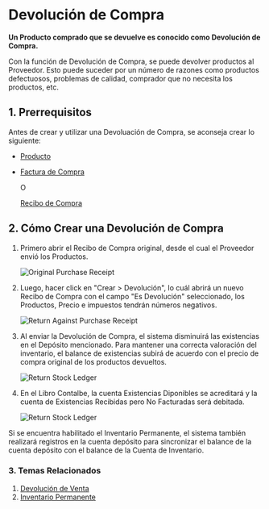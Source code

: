 <!-- add-breadcrumbs -->
# Devolución de Compra

**Un Producto comprado que se devuelve es conocido como Devolución de Compra.**

Con la función de Devolución de Compra, se puede devolver productos al 
Proveedor. Esto puede suceder por un número de razones como productos defectuosos,
problemas de calidad, comprador que no necesita los productos, etc.

## 1. Prerrequisitos
Antes de crear y utilizar una Devoluación de Compra, se aconseja crear lo siguiente: 

* [Producto](/docs/user/manual/en/stock/item)
* [Factura de Compra](/docs/user/manual/en/accounts/purchase-invoice)
    
    O

    [Recibo de Compra](/docs/user/manual/en/stock/purchase-receipt)


## 2. Cómo Crear una Devolución de Compra
1. Primero abrir el Recibo de Compra original, desde el cual el Proveedor envió los Productos.

    <img class="screenshot" alt="Original Purchase Receipt" src="{{docs_base_url}}/assets/img/stock/purchase-return-original-purchase-receipt.png">

1. Luego, hacer click en "Crear > Devolución", lo cuál abrirá un nuevo Recibo de Compra con el campo "Es Devolución" seleccionado, los Productos, Precio e impuestos tendrán números negativos.

    <img class="screenshot" alt="Return Against Purchase Receipt" src="{{docs_base_url}}/assets/img/stock/purchase-return-against-purchase-receipt.png">

1. Al enviar la Devolución de Compra, el sistema disminuirá las existencias en el Depósito mencionado. Para mantener una correcta valoración del inventario, el balance de existencias subirá de acuerdo con el precio de compra original de los productos devueltos.

    <img class="screenshot" alt="Return Stock Ledger" src="{{docs_base_url}}/assets/img/stock/purchase-return-stock-ledger.png">

1. En el Libro Contalbe, la cuenta Existencias Diponibles se acreditará y la cuenta de Existencias Recibidas pero No Facturadas será debitada. 

    <img class="screenshot" alt="Return Stock Ledger" src="{{docs_base_url}}/assets/img/stock/purchase-return-general-ledger.png">

Si se encuentra habilitado el Inventario Permanente, el sistema también realizará registros en la cuenta depósito para sincronizar el balance de la cuenta depósito con el balance de la Cuenta de Inventario.

### 3. Temas Relacionados
1. [Devolución de Venta](/docs/user/manual/en/stock/sales-return)
1. [Inventario Permanente](/docs/user/manual/en/stock/perpetual-inventory)
